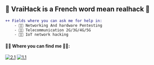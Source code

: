 ## 🎄 VraiHack is a French word mean realhack 🎄
```diff
++ Fields where you can ask me for help in:
    - 🐱‍💻 Networking And hardware Pentesting
    - 🐱‍💻 Telecommunication 2G/3G/4G/5G
    - 🐱‍💻 IoT network hacking
```
#### 👨‍💻 Where you can find me 👨‍💻: 
<!-- Actual text -->
[![2.1]][2]  [![1.1]][1]
<!-- Icons -->
[1.1]: https://img.shields.io/badge/Instagram-E4405F?style=for-the-badge&logo=instagram&logoColor=white
[2.1]: https://img.shields.io/badge/LinkedIn-0077B5?style=for-the-badge&logo=linkedin&logoColor=white
<!-- Links to your social media accounts -->
[1]: https://www.instagram.com/vraihack/
[2]: https://www.linkedin.com/in/hassan-profile/
[3]: https://www.scribd.com/user/282548159/VraiHack


